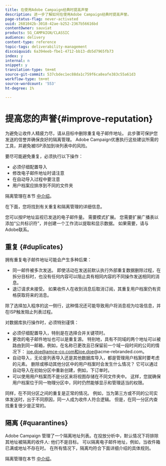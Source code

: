 ```yaml
---
title: 在使用Adobe Campaign经典时提高声誉
description: 进一步了解如何在使用Adobe Campaign经典时提高声誉。
page-status-flag: never-activated
uuid: 2681042b-3018-42ae-b252-2367b56616bd
contentOwner: sauviat
products: SG_CAMPAIGN/CLASSIC
audience: delivery
content-type: reference
topic-tags: deliverability-management
discoiquuid: 6a394eeb-fbe1-4712-bb13-db5d7965fb73
index: y
internal: n
snippet: y
translation-type: tm+mt
source-git-commit: 537cbdec1ec88da1c759f6ca8eafe383c55a61d3
workflow-type: tm+mt
source-wordcount: '553'
ht-degree: 1%

---
```



# 提高您的声誉{#improve-reputation}

为避免让收件人精疲力尽，请从目标中删除重复电子邮件地址。 此步骤可保护您发送的信誉并确保良好的隔离管理。 Adobe Campaign优惠执行这些建议所需的工具，并避免被ISP添加到块列表中的风险。

要尽可能避免重复，必须执行以下操作：

* 必须仔细配置导入
* 修改电子邮件地址时请注意
* 在自动导入过程中要注意
* 用户档案应排序到不同的文件夹

隔离管理在本节 [中介绍](../../delivery/using/understanding-quarantine-management.md)。

在下面，您将找到有关重复和隔离管理的详细信息。

您可以按IP地址监视已发送的电子邮件量。 需要模式扩展。 您需要扩展广播表以添加“公共标识符”，并创建一个工作流以提取和显示数据。 如果需要，请与Adobe联系。

## 重复 {#duplicates}

拥有重复电子邮件地址可能会产生多种后果：

* 同一邮件被多次发送。 即使活动在发送前默认执行外部重复数据删除过程，在拆分目标时，也没有任何内容可以阻止具有相同内容的不同操作发送相同的消息。
* 退订请求未接受。 如果收件人在收到消息后取消订阅，其重复用户档案仍有资格获取将来的消息。

除了选择加入程序的这一侧行，这种情况还可能导致用户将消息视为垃圾信息，并在ISP触发阻止列表过程。

对数据库执行操作时，必须特别谨慎：

* 必须仔细配置导入，特别是在选择合并关键项时。
* 更改的电子邮件地址也可以是重复源。 特别地，具有不同域的两个地址可以被路由到同一邮箱，例如，在名称已更改且已保留前一个域一段时间的公司的情况下： joe.doe@amce-co.com和joe.doe@acme-rebranded.com。
* 自动导入，无论是列表导入还是其他数据库导入，都是管理用户档案时要考虑的元素。 删除或移动其他分区中的用户档案时会发生什么情况？ 它可以通过自动导入在初始分区中重新创建，例如，下订单时。
* 可以使用用户档案而不是分区来将视图存储在不同文件夹中。 这样，您就确保用户档案位于同一物理分区中，同时仍然能够显示和管理适当的权限。

同样，在不同分区之间的重复是正常的情况。 例如，当为第三方或不同的公司实体发送时，出于不同原因，同一人成为收件人符合逻辑。 但是，在同一分区内查找重复很少是正常的。

## 隔离 {#quarantines}

Adobe Campaign 管理了一个隔离地址列表。在投放分析中，默认情况下将排除其地址被隔离的收件人: 他们不是目标。 可以隔离电子邮件地址，例如，当收件箱已满或地址不存在时。 在所有情况下，隔离均符合下面详细介绍的具体规则。

隔离管理在本节 [中介绍](../../delivery/using/understanding-quarantine-management.md)。